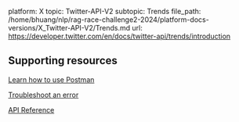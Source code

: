 platform: X
topic: Twitter-API-V2
subtopic: Trends
file_path: /home/bhuang/nlp/rag-race-challenge2-2024/platform-docs-versions/X_Twitter-API-V2/Trends.md
url: https://developer.twitter.com/en/docs/twitter-api/trends/introduction

## Supporting resources

[Learn how to use Postman](https://developer.twitter.com/en/docs/tutorials/postman-getting-started "Learn how to use Postman")

[Troubleshoot an error](https://developer.twitter.com/en/support/twitter-api "Troubleshoot an error")

[API Reference](https://developer.twitter.com/en/docs/twitter-api/tweets/manage-tweets/api-reference "API Reference")